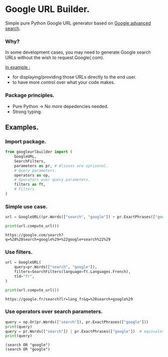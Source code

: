 # Google URL Builder.

Simple pure Python Google URL generator based on 
[Google advanced search](https://www.google.com/advanced_search).

### Why?

In some development cases, you may need to generate Google search URLs without the wish 
to request Google(.com).

<ins>In example :</ins>
-   for displaying/providing those URLs directly to the end user.
-   to have more control over what your code makes.


### Package principles.

-   Pure Python → No more depedencies needed.
-   Strong typing.

## Examples.

### Import package.


```python
from googleurlbuilder import (
    GoogleURL,
    SearchFilters,
    parameters as pr, # Aliases are optionnal.
    # Query parameters.
    operators as op,
    # Operators over query parameters.
    filters as ft,
    # Filters.
)
```

### Simple use case.


```python
url = GoogleURL((pr.Words(["search", "google"]) + pr.ExactPhrases(["google search"])))

print(url.compute_url())
```

    https://google.com/search?q=%28%28search+google%29+%22google+search%22%29
    

### Use filters.


```python
url = GoogleURL(
    query=pr.Words(["search", "google"]),
    filters=SearchFilters(language=ft.Languages.French),
    tld="fr",
)

print(url.compute_url())
```

    https://google.fr/search?lr=lang_fr&q=%28search+google%29
    

### Use operators over search parameters.


```python
query = op.Or(pr.Words(["search"]), pr.ExactPhrases(["google"]))
print(query)
query = pr.Words(["search"]) | pr.ExactPhrases(["google"])  # equivalent.
print(query)
```

    (search OR "google")
    (search OR "google")
    
